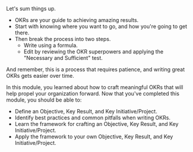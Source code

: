 Let's sum things up.

- OKRs are your guide to achieving amazing results.
- Start with knowing where you want to go, and how you're going to get there.
- Then break the process into two steps.
  - Write using a formula.
  - Edit by reviewing the OKR superpowers and applying the "Necessary and Sufficient" test.

And remember, this is a process that requires patience, and writing great OKRs gets easier over time.

In this module, you learned about how to craft meaningful OKRs that will help propel your organization forward. Now that you've completed this module, you should be able to:

- Define an Objective, Key Result, and Key Initiative/Project.
- Identify best practices and common pitfalls when writing OKRs.
- Learn the framework for crafting an Objective, Key Result, and Key Initiative/Project.
- Apply the framework to your own Objective, Key Result, and Key Initiative/Project.